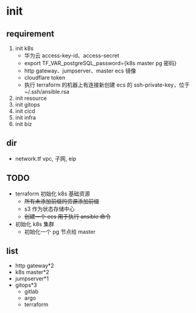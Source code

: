 # init

## requirement

1. init k8s
   - 华为云 access-key-id、access-secret
   - export TF_VAR_postgreSQL_password={k8s master pg 密码}
   - http gateway、jumpserver、master ecs 镜像
   - cloudflare token
   - 执行 terraform 的机器上有连接新创建 ecs 的 ssh-private-key，位于 ~/.ssh/ansible.rsa
2. init resource
3. init gitops
4. init cicd
5. init infra
6. init biz

## dir

- network.tf vpc, 子网, eip

## TODO

- terraform 初始化 k8s 基础资源
  - ~~所有未添加前缀的资源添加前缀~~
  - s3 作为状态存储中心
  - ~~创建一个 ecs 用于执行 ansible 命令~~
- 初始化 k8s 集群
  - 初始化一个 pg 节点给 master

## list

- http gateway*2
- k8s master*2
- jumpserver*1
- gitops*3
  - gitlab
  - argo
  - terraform
